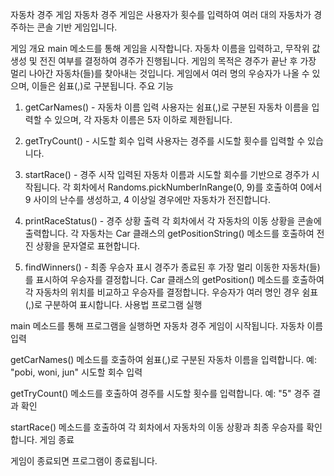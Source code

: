 자동차 경주 게임
자동차 경주 게임은 사용자가 횟수를 입력하여 여러 대의 자동차가 경주하는 콘솔 기반 게임입니다.

게임 개요
main 메소드를 통해 게임을 시작합니다.
자동차 이름을 입력하고, 무작위 값 생성 및 전진 여부를 결정하여 경주가 진행됩니다.
게임의 목적은 경주가 끝난 후 가장 멀리 나아간 자동차(들)를 찾아내는 것입니다.
게임에서 여러 명의 우승자가 나올 수 있으며, 이들은 쉼표(,)로 구분됩니다.
주요 기능
1. getCarNames() - 자동차 이름 입력
   사용자는 쉼표(,)로 구분된 자동차 이름을 입력할 수 있으며, 각 자동차 이름은 5자 이하로 제한됩니다.

2. getTryCount() - 시도할 회수 입력
   사용자는 경주를 시도할 횟수를 입력할 수 있습니다.

3. startRace() - 경주 시작
   입력된 자동차 이름과 시도할 회수를 기반으로 경주가 시작됩니다.
   각 회차에서 Randoms.pickNumberInRange(0, 9)를 호출하여 0에서 9 사이의 난수를 생성하고, 4 이상일 경우에만 자동차가 전진합니다.
4. printRaceStatus() - 경주 상황 출력
   각 회차에서 각 자동차의 이동 상황을 콘솔에 출력합니다.
   각 자동차는 Car 클래스의 getPositionString() 메소드를 호출하여 전진 상황을 문자열로 표현합니다.
5. findWinners() - 최종 우승자 표시
   경주가 종료된 후 가장 멀리 이동한 자동차(들)를 표시하여 우승자를 결정합니다.
   Car 클래스의 getPosition() 메소드를 호출하여 각 자동차의 위치를 비교하고 우승자를 결정합니다.
   우승자가 여러 명인 경우 쉼표(,)로 구분하여 표시합니다.
   사용법
   프로그램 실행

main 메소드를 통해 프로그램을 실행하면 자동차 경주 게임이 시작됩니다.
자동차 이름 입력

getCarNames() 메소드를 호출하여 쉼표(,)로 구분된 자동차 이름을 입력합니다.
예: "pobi, woni, jun"
시도할 회수 입력

getTryCount() 메소드를 호출하여 경주를 시도할 횟수를 입력합니다.
예: "5"
경주 결과 확인

startRace() 메소드를 호출하여 각 회차에서 자동차의 이동 상황과 최종 우승자를 확인합니다.
게임 종료

게임이 종료되면 프로그램이 종료됩니다.

